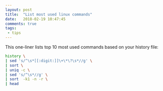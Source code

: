 ```yaml
---
layout: post
title:  "List most used linux commands"
date:   2018-02-19 10:47:45
comments: true
tags:
 - tips
---
```


This one-liner lists top 10 most used commands based on your history file:

```bash
history \
| sed 's/^\s*[[:digit:]]\+\*\?\s*//g' \
| sort \
| uniq -c \
| sed 's/^\s*//g' \
| sort  -k1 -n -r \
| head
```

